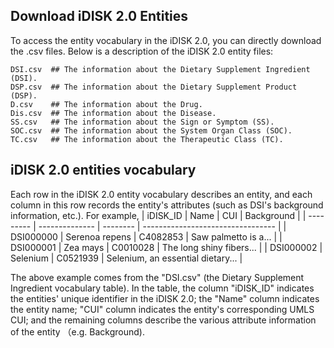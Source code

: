 ## Download iDISK 2.0 Entities
To access the entity vocabulary in the iDISK 2.0, you can directly download the .csv files.
Below is a description of the iDISK 2.0 entity files:
```
DSI.csv  ## The information about the Dietary Supplement Ingredient (DSI).
DSP.csv  ## The information about the Dietary Supplement Product (DSP).
D.csv    ## The information about the Drug.
Dis.csv  ## The information about the Disease.
SS.csv   ## The information about the Sign or Symptom (SS).
SOC.csv  ## The information about the System Organ Class (SOC).
TC.csv   ## The information about the Therapeutic Class (TC).
```
## iDISK 2.0 entities vocabulary
Each row in the iDISK 2.0 entity vocabulary describes an entity, and each column in this row records the entity's attributes (such as DSI's background information, etc.). For example,
| iDISK_ID  | Name           | CUI      | Background                        |
| --------- | -------------- | -------- | --------------------------------- |
| DSI000000 | Serenoa repens | C4082853 | Saw palmetto is a...              |
| DSI000001 | Zea mays       | C0010028 | The long shiny fibers...          |
| DSI000002 | Selenium       | C0521939 | Selenium, an essential dietary... |

The above example comes from the "DSI.csv" (the Dietary Supplement Ingredient vocabulary table). In the table, the column "iDISK_ID" indicates the entities' unique identifier in the iDISK 2.0; the "Name" column indicates the entity name; "CUI" column indicates the entity's corresponding UMLS CUI; and the remaining columns describe the various attribute information of the entity （e.g. Background).
